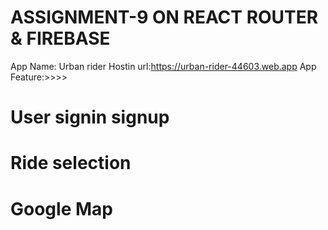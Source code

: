 ASSIGNMENT-9 ON REACT ROUTER & FIREBASE
=======================================

App Name: Urban rider
Hostin url:https://urban-rider-44603.web.app
App Feature:>>>>
# User signin signup
# Ride selection
# Google Map